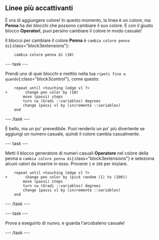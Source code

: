 ## Linee più accattivanti

È ora di aggiungere colore! In questo momento, la linea è un colore, ma **Penna** ha dei blocchi che possono cambiare il suo colore. E con il giusto blocco **Operatori**, puoi persino cambiare il colore in modo casuale!

Il blocco per cambiare il colore **Penna** è `cambia colore penna di`{:class="block3extensions"}:

```blocks3
    cambia colore penna di (10)
```

--- task ---

Prendi uno di quei blocchi e mettilo nella tua `ripeti fino a quando`{:class="block3control"}, come questo:

```blocks3
    repeat until <touching [edge v] ?> 
+        change pen color by (10)
        move (passi) steps
        turn cw (Gradi ::variables) degrees
        change [passi v] by (incrementa ::variables)
    end
```

--- /task ---

È bello, ma un po' prevedibile. Puoi renderlo un po' più divertente se aggiungi un numero casuale, quindi il colore cambia casualmente.

--- task ---

Metti il blocco generatore di numeri casuali **Operatore** nel colore della penna a `cambia colore penna di`{:class="block3extensions"} e seleziona alcuni valori da inserire in esso. Proverei `1` e `100` per iniziare.

```blocks3
    repeat until <touching [edge v] ?> 
+        change pen color by (pick random (1) to (100))
        move (passi) steps
        turn cw (Gradi ::variables) degrees
        change [passi v] by (incrementa ::variables)
    end
```

--- /task ---

--- task ---

Prova a eseguirlo di nuovo, e guarda l'arcobaleno casuale!

--- /task ---